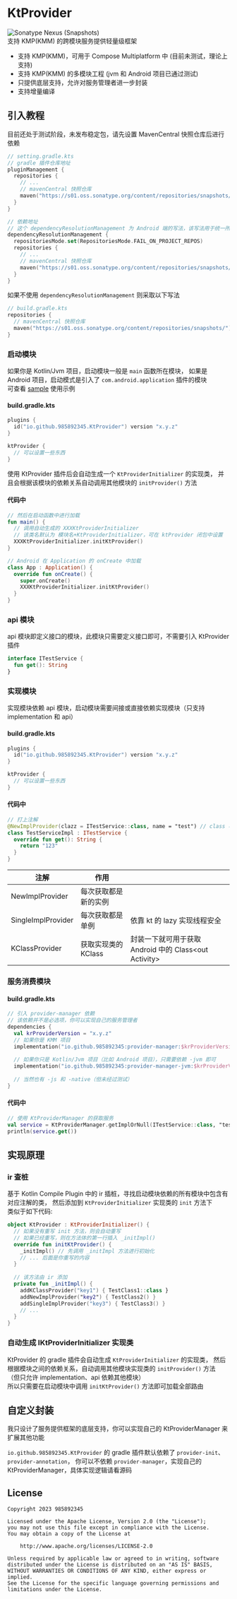 # KtProvider
![Sonatype Nexus (Snapshots)](https://img.shields.io/nexus/s/io.github.985892345/provider-init?server=https://s01.oss.sonatype.org&label=KtProvider-SNAPSHOT)  
支持 KMP(KMM) 的跨模块服务提供轻量级框架  
- 支持 KMP(KMM)，可用于 Compose Multiplatform 中 (目前未测试，理论上支持)
- 支持 KMP(KMM) 的多模块工程 (jvm 和 Android 项目已通过测试)
- 只提供底层支持，允许对服务管理者进一步封装
- 支持增量编译

## 引入教程
目前还处于测试阶段，未发布稳定包，请先设置 MavenCentral 快照仓库后进行依赖
```kotlin
// setting.gradle.kts
// gradle 插件仓库地址
pluginManagement {
  repositories {
    // ...
    // mavenCentral 快照仓库
    maven("https://s01.oss.sonatype.org/content/repositories/snapshots/")
  }
}

// 依赖地址
// 这个 dependencyResolutionManagement 为 Android 端的写法，该写法用于统一所有模块依赖
dependencyResolutionManagement {
  repositoriesMode.set(RepositoriesMode.FAIL_ON_PROJECT_REPOS)
  repositories {
    // ...
    // mavenCentral 快照仓库
    maven("https://s01.oss.sonatype.org/content/repositories/snapshots/")
  }
}
```
如果不使用 `dependencyResolutionManagement` 则采取以下写法
```kotlin
// build.gradle.kts
repositories {
  // mavenCentral 快照仓库
  maven("https://s01.oss.sonatype.org/content/repositories/snapshots/")
}
```

### 启动模块
如果你是 Kotlin/Jvm 项目，启动模块一般是 `main` 函数所在模块，
如果是 Android 项目，启动模式是引入了 `com.android.application` 插件的模块   
可查看 [sample](sample) 使用示例
#### build.gradle.kts
```kotlin
plugins {
  id("io.github.985892345.KtProvider") version "x.y.z"
}

ktProvider {
  // 可以设置一些东西
}
```
使用 KtProvider 插件后会自动生成一个 `KtProviderInitializer` 的实现类，
并且会根据该模块的依赖关系自动调用其他模块的 `initProvider()` 方法

#### 代码中
```kotlin
// 然后在启动函数中进行加载
fun main() {
  // 调用自动生成的 XXXKtProviderInitializer
  // 该类名默认为 模块名+KtProviderInitializer，可在 ktProvider 闭包中设置
  XXXKtProviderInitializer.initKtProvider()
}

// Android 在 Application 的 onCreate 中加载
class App : Application() {
  override fun onCreate() {
    super.onCreate()
    XXXKtProviderInitializer.initKtProvider()
  }
}
```

### api 模块
api 模块即定义接口的模块，此模块只需要定义接口即可，不需要引入 KtProvider 插件
```kotlin
interface ITestService {
  fun get(): String
}
```

### 实现模块
实现模块依赖 api 模块，启动模块需要间接或直接依赖实现模块（只支持 implementation 和 api）
#### build.gradle.kts
```kotlin
plugins {
  id("io.github.985892345.KtProvider") version "x.y.z"
}

ktProvider {
  // 可以设置一些东西
}
```
#### 代码中
```kotlin
// 打上注解
@NewImplProvider(clazz = ITestService::class, name = "test") // class 与 name 必须包含一个
class TestServiceImpl : ITestService {
  override fun get(): String {
    return "123"
  }
}
```
| 注解                 | 作用            |                                            |
|--------------------|---------------|--------------------------------------------|
| NewImplProvider    | 每次获取都是新的实例    |                                            |
| SingleImplProvider | 每次获取都是单例      | 依靠 kt 的 lazy 实现线程安全                        |
| KClassProvider     | 获取实现类的 KClass | 封装一下就可用于获取 Android 中的 Class\<out Activity> |



### 服务消费模块
#### build.gradle.kts
```kotlin
// 引入 provider-manager 依赖
// 该依赖并不是必选项，你可以实现自己的服务管理者
dependencies {
  val krProviderVersion = "x.y.z"
  // 如果你是 KMM 项目
  implementation("io.github.985892345:provider-manager:$krProviderVersion")
  
  // 如果你只是 Kotlin/Jvm 项目（比如 Android 项目），只需要依赖 -jvm 即可
  implementation("io.github.985892345:provider-manager-jvm:$krProviderVersion")
  
  // 当然也有 -js 和 -native（但未经过测试）
}
```
#### 代码中
```kotlin
// 使用 KtProviderManager 的获取服务
val service = KtProviderManager.getImplOrNull(ITestService::class, "test")
println(service.get())
```

## 实现原理
### ir 查桩
基于 Kotlin Compile Plugin 中的 ir 插桩，寻找启动模块依赖的所有模块中包含有对应注解的类，
然后添加到 `KtProviderInitializer` 实现类的 `init` 方法下  
类似于如下代码:
```kotlin
object KtProvider : KtProviderInitializer() {
  // 如果没有重写 init 方法，则会自动重写
  // 如果已经重写，则在方法体的第一行插入 _initImpl()
  override fun initKtProvider() {
    _initImpl() // 先调用 _initImpl 方法进行初始化
    // ... 后面是你重写的内容
  }
  
  // 该方法由 ir 添加
  private fun _initImpl() {
    addKClassProvider("key1") { TestClass1::class }
    addNewImplProvider("key2") { TestClass2() }
    addSingleImplProvider("key3") { TestClass3() }
    // ...
  }
}
```
### 自动生成 IKtProviderInitializer 实现类
KtProvider 的 gradle 插件会自动生成 `KtProviderInitializer` 的实现类，
然后根据模块之间的依赖关系，自动调用其他模块实现类的 `initProvider()` 方法
（但只允许 implementation、api 依赖其他模块）  
所以只需要在启动模块中调用 `initKtProvider()` 方法即可加载全部路由


## 自定义封装
我只设计了服务提供框架的底层支持，你可以实现自己的 KtProviderManager 来扩展其他功能  

`io.github.985892345.KtProvider` 的 gradle 插件默认依赖了 `provider-init`、`provider-annotation`，
你可以不依赖 `provider-manager`，实现自己的 KtProviderManager，具体实现逻辑请看源码


## License
```
Copyright 2023 985892345

Licensed under the Apache License, Version 2.0 (the "License");
you may not use this file except in compliance with the License.
You may obtain a copy of the License at

    http://www.apache.org/licenses/LICENSE-2.0

Unless required by applicable law or agreed to in writing, software
distributed under the License is distributed on an "AS IS" BASIS,
WITHOUT WARRANTIES OR CONDITIONS OF ANY KIND, either express or implied.
See the License for the specific language governing permissions and
limitations under the License.
```
